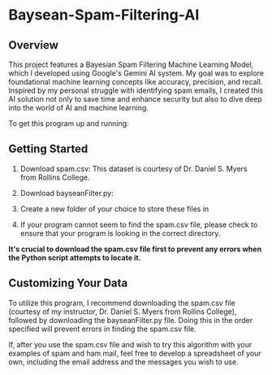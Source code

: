 # Baysean-Spam-Filtering-AI

## Overview
This project features a Bayesian Spam Filtering Machine Learning Model, which I developed using Google's Gemini AI system. My goal was to explore foundational machine learning concepts like accuracy, precision, and recall. Inspired by my personal struggle with identifying spam emails, I created this AI solution not only to save time and enhance security but also to dive deep into the world of AI and machine learning.

To get this program up and running:

## Getting Started
1. Download spam.csv: This dataset is courtesy of Dr. Daniel S. Myers from Rollins College.

2. Download bayseanFilter.py:

3. Create a new folder of your choice to store these files in

4. If your program cannot seem to find the spam.csv file, please check to ensure that your program is looking in the correct directory.

**It's crucial to download the spam.csv file first to prevent any errors when the Python script attempts to locate it.**

## Customizing Your Data
To utilize this program, I recommend downloading the spam.csv file (courtesy of my instructor, Dr. Daniel S. Myers from Rollins College), followed by downloading the bayseanFilter.py file. Doing this in the order specified will prevent errors in finding the spam.csv file. 

If, after you use the spam.csv file and wish to try this algorithm with your examples of spam and ham mail, feel free to develop a spreadsheet of your own, including the email address and the messages you wish to use.
